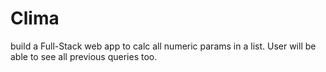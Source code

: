 # Clima
build a Full-Stack web app to calc all numeric params in a list. User will be able to see all previous queries too.
